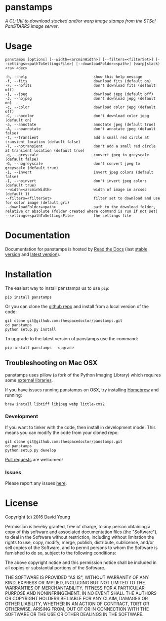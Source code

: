 panstamps
=========

*A CL-Util to download stacked and/or warp image stamps from the STScI
PanSTARRS image server*.

Usage
=====

    panstamps [options] [--width=<arcminWidth>] [--filters=<filterSet>] [--settings=<pathToSettingsFile>] [--downloadFolder=<path>] (warp|stack) <ra> <dec>

    -h, --help                              show this help message
    -f, --fits                              download fits (default on)
    -F, --nofits                            don't download fits (default off)
    -j, --jpeg                              download jepg (default off)
    -J, --nojpeg                            don't download jepg (default on)
    -c, --color                             download color jepg (default off)
    -C, --nocolor                           don't download color jepg (default on)
    -a, --annotate                          annotate jpeg (default true)
    -A, --noannotate                        don't annotate jpeg (default false)
    -t, --transient                         add a small red circle at transient location (default false)
    -T, --notransient                       don't add a small red circle at transient location (default true)
    -g, --greyscale                         convert jpeg to greyscale (default false)
    -G, --nogreyscale                       don't convert jpeg to greyscale (default true)
    -i, --invert                            invert jpeg colors (default false)
    -I, --noinvert                          don't invert jpeg colors (default true)
    --width=<arcminWidth>                   width of image in arcsec (default 1)
    --filters=<filterSet>                   filter set to download and use for color image (default gri)
    --downloadFolder=<path>                 path to the download folder, relative or absolute (folder created where command is run if not set)
    --settings=<pathToSettingsFile>         the settings file

Documentation
=============

Documentation for panstamps is hosted by [Read the
Docs](http://panstamps.readthedocs.org/en/stable/) (last [stable
version](http://panstamps.readthedocs.org/en/stable/) and [latest
version](http://panstamps.readthedocs.org/en/latest/)).

Installation
============

The easiest way to install panstamps us to use `pip`:

    pip install panstamps

Or you can clone the [github
repo](https://github.com/thespacedoctor/panstamps) and install from a
local version of the code:

    git clone git@github.com:thespacedoctor/panstamps.git
    cd panstamps
    python setup.py install

To upgrade to the latest version of panstamps use the command:

    pip install panstamps --upgrade

Troubleshooting on Mac OSX
--------------------------

panstamps uses pillow (a fork of the Python Imaging Library) which
requires some [external
libraries](https://pillow.readthedocs.org/en/3.1.x/installation.html#external-libraries).

If you have issues running panstamps on OSX, try installing
[Homebrew](http://brew.sh/) and running:

    brew install libtiff libjpeg webp little-cms2

### Development

If you want to tinker with the code, then install in development mode.
This means you can modify the code from your cloned repo:

    git clone git@github.com:thespacedoctor/panstamps.git
    cd panstamps
    python setup.py develop

[Pull requests](https://github.com/thespacedoctor/panstamps/pulls) are
welcomed!

### Issues

Please report any issues
[here](https://github.com/thespacedoctor/panstamps/issues).

License
=======

Copyright (c) 2016 David Young

Permission is hereby granted, free of charge, to any person obtaining a
copy of this software and associated documentation files (the
"Software"), to deal in the Software without restriction, including
without limitation the rights to use, copy, modify, merge, publish,
distribute, sublicense, and/or sell copies of the Software, and to
permit persons to whom the Software is furnished to do so, subject to
the following conditions:

The above copyright notice and this permission notice shall be included
in all copies or substantial portions of the Software.

THE SOFTWARE IS PROVIDED "AS IS", WITHOUT WARRANTY OF ANY KIND, EXPRESS
OR IMPLIED, INCLUDING BUT NOT LIMITED TO THE WARRANTIES OF
MERCHANTABILITY, FITNESS FOR A PARTICULAR PURPOSE AND NONINFRINGEMENT.
IN NO EVENT SHALL THE AUTHORS OR COPYRIGHT HOLDERS BE LIABLE FOR ANY
CLAIM, DAMAGES OR OTHER LIABILITY, WHETHER IN AN ACTION OF CONTRACT,
TORT OR OTHERWISE, ARISING FROM, OUT OF OR IN CONNECTION WITH THE
SOFTWARE OR THE USE OR OTHER DEALINGS IN THE SOFTWARE.
